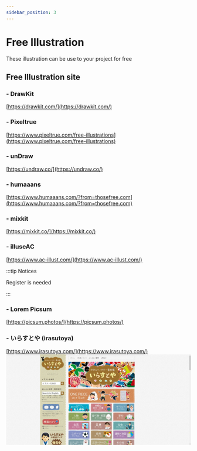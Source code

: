 ```yaml
---
sidebar_position: 3
---
```


# Free Illustration

These illustration can be use to your project for free

## Free Illustration site

### - DrawKit 
[https://drawkit.com/](https://drawkit.com/)

### - Pixeltrue
[https://www.pixeltrue.com/free-illustrations](https://www.pixeltrue.com/free-illustrations)

### - unDraw
[https://undraw.co/](https://undraw.co/)

### - humaaans
[https://www.humaaans.com/?from=thosefree.com](https://www.humaaans.com/?from=thosefree.com)

### - mixkit
[https://mixkit.co/](https://mixkit.co/)

### - illuseAC  
[https://www.ac-illust.com/](https://www.ac-illust.com/)   
 
:::tip Notices

Register is needed

:::

### - Lorem Picsum    
[https://picsum.photos/](https://picsum.photos/)      
 
### - いらすとや (irasutoya)
[https://www.irasutoya.com/](https://www.irasutoya.com/)
![Docusaurus logo](/img/irasutoya.jpg)

